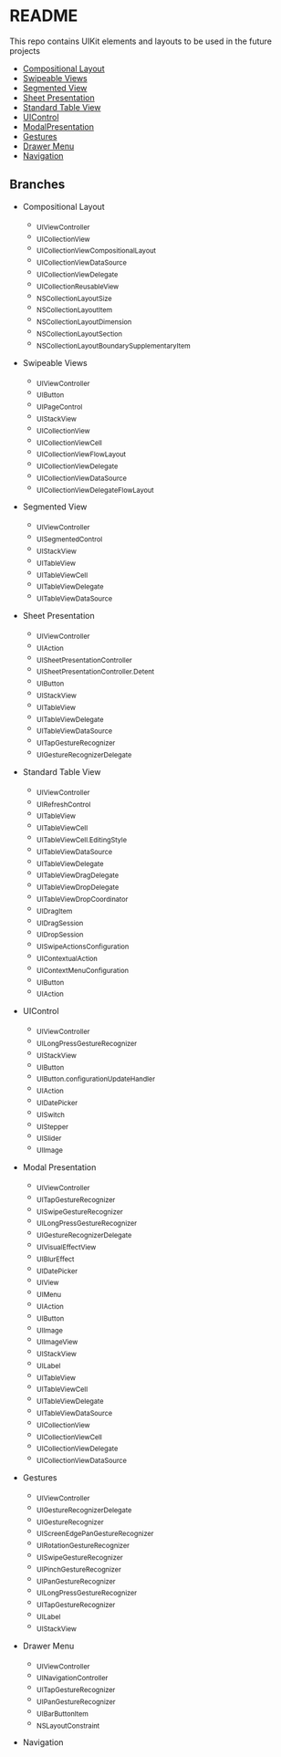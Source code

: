 # README
This repo contains UIKit elements and layouts to be used in the future projects

- [Compositional Layout](https://github.com/uckmhnds/Layouts/tree/CompositionalLayout)
- [Swipeable Views](https://github.com/uckmhnds/Layouts/tree/SwipeableViews)
- [Segmented View](https://github.com/uckmhnds/Layouts/tree/SegmentedView)
- [Sheet Presentation](https://github.com/uckmhnds/Layouts/tree/SheetPresentation)
- [Standard Table View](https://github.com/uckmhnds/Layouts/tree/StandardTableView)
- [UIControl](https://github.com/uckmhnds/Layouts/tree/UIControl)
- [ModalPresentation](https://github.com/uckmhnds/Layouts/tree/ModalPresentation)
- [Gestures](https://github.com/uckmhnds/Layouts/tree/Gestures)
- [Drawer Menu](https://github.com/uckmhnds/Layouts/tree/DrawerMenu)
- [Navigation](https://github.com/uckmhnds/Layouts/tree/Navigation)

## Branches
- Compositional Layout
    - <sub>UIViewController</sub>
    - <sub>UICollectionView</sub>
    - <sub>UICollectionViewCompositionalLayout</sub>
    - <sub>UICollectionViewDataSource</sub>
    - <sub>UICollectionViewDelegate</sub>
    - <sub>UICollectionReusableView</sub>
    - <sub>NSCollectionLayoutSize</sub>
    - <sub>NSCollectionLayoutItem</sub>
    - <sub>NSCollectionLayoutDimension</sub>
    - <sub>NSCollectionLayoutSection</sub>
    - <sub>NSCollectionLayoutBoundarySupplementaryItem</sub>

- Swipeable Views
    - <sub>UIViewController</sub>
    - <sub>UIButton</sub>
    - <sub>UIPageControl</sub>
    - <sub>UIStackView</sub>
    - <sub>UICollectionView</sub>
    - <sub>UICollectionViewCell</sub>
    - <sub>UICollectionViewFlowLayout</sub>
    - <sub>UICollectionViewDelegate</sub>
    - <sub>UICollectionViewDataSource</sub>
    - <sub>UICollectionViewDelegateFlowLayout</sub>


- Segmented View
    - <sub>UIViewController</sub>
    - <sub>UISegmentedControl</sub>
    - <sub>UIStackView</sub>
    - <sub>UITableView</sub>
    - <sub>UITableViewCell</sub>
    - <sub>UITableViewDelegate</sub>
    - <sub>UITableViewDataSource</sub>


- Sheet Presentation
    - <sub>UIViewController</sub>
    - <sub>UIAction</sub>
    - <sub>UISheetPresentationController</sub>
    - <sub>UISheetPresentationController.Detent</sub>
    - <sub>UIButton</sub>
    - <sub>UIStackView</sub>
    - <sub>UITableView</sub>
    - <sub>UITableViewDelegate</sub>
    - <sub>UITableViewDataSource</sub>
    - <sub>UITapGestureRecognizer</sub>
    - <sub>UIGestureRecognizerDelegate</sub>


- Standard Table View
    - <sub>UIViewController</sub>
    - <sub>UIRefreshControl</sub>
    - <sub>UITableView</sub>
    - <sub>UITableViewCell</sub>
    - <sub>UITableViewCell.EditingStyle</sub>
    - <sub>UITableViewDataSource</sub>
    - <sub>UITableViewDelegate</sub>
    - <sub>UITableViewDragDelegate</sub>
    - <sub>UITableViewDropDelegate</sub>
    - <sub>UITableViewDropCoordinator</sub>
    - <sub>UIDragItem</sub>
    - <sub>UIDragSession</sub>
    - <sub>UIDropSession</sub>
    - <sub>UISwipeActionsConfiguration</sub>
    - <sub>UIContextualAction</sub>
    - <sub>UIContextMenuConfiguration</sub>
    - <sub>UIButton</sub>
    - <sub>UIAction</sub>


- UIControl
    - <sub>UIViewController</sub>
    - <sub>UILongPressGestureRecognizer</sub>
    - <sub>UIStackView</sub>
    - <sub>UIButton</sub>
    - <sub>UIButton.configurationUpdateHandler</sub>
    - <sub>UIAction</sub>
    - <sub>UIDatePicker</sub>
    - <sub>UISwitch</sub>
    - <sub>UIStepper</sub>
    - <sub>UISlider</sub>
    - <sub>UIImage</sub>


- Modal Presentation
    - <sub>UIViewController</sub>
    - <sub>UITapGestureRecognizer</sub>
    - <sub>UISwipeGestureRecognizer</sub>
    - <sub>UILongPressGestureRecognizer</sub>
    - <sub>UIGestureRecognizerDelegate</sub>
    - <sub>UIVisualEffectView</sub>
    - <sub>UIBlurEffect</sub>
    - <sub>UIDatePicker</sub>
    - <sub>UIView</sub>
    - <sub>UIMenu</sub>
    - <sub>UIAction</sub>
    - <sub>UIButton</sub>
    - <sub>UIImage</sub>
    - <sub>UIImageView</sub>
    - <sub>UIStackView</sub>
    - <sub>UILabel</sub>
    - <sub>UITableView</sub>
    - <sub>UITableViewCell</sub>
    - <sub>UITableViewDelegate</sub>
    - <sub>UITableViewDataSource</sub>
    - <sub>UICollectionView</sub>
    - <sub>UICollectionViewCell</sub>
    - <sub>UICollectionViewDelegate</sub>
    - <sub>UICollectionViewDataSource</sub>


- Gestures
    - <sub>UIViewController</sub>
    - <sub>UIGestureRecognizerDelegate</sub>
    - <sub>UIGestureRecognizer</sub>
    - <sub>UIScreenEdgePanGestureRecognizer</sub>
    - <sub>UIRotationGestureRecognizer</sub>
    - <sub>UISwipeGestureRecognizer</sub>
    - <sub>UIPinchGestureRecognizer</sub>
    - <sub>UIPanGestureRecognizer</sub>
    - <sub>UILongPressGestureRecognizer</sub>
    - <sub>UITapGestureRecognizer</sub>
    - <sub>UILabel</sub>
    - <sub>UIStackView</sub>


- Drawer Menu
    - <sub>UIViewController</sub>
    - <sub>UINavigationController</sub>
    - <sub>UITapGestureRecognizer</sub>
    - <sub>UIPanGestureRecognizer</sub>
    - <sub>UIBarButtonItem</sub>
    - <sub>NSLayoutConstraint</sub>


- Navigation

